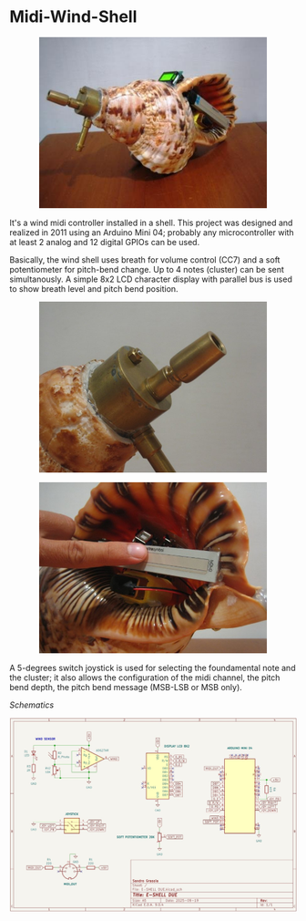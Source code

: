 # Midi-Wind-Shell

<p align="center">
<img width="400" src="/doc/assets/images/shell_small.jpg")
</p>

It's a wind midi controller installed in a shell. This project was designed and realized in 2011 using an Arduino Mini 04; probably any microcontroller with at least 2 analog and 12 digital GPIOs can be used.

Basically, the wind shell uses breath for volume control (CC7) and a soft potentiometer for pitch-bend change.
Up to 4 notes (cluster) can be sent simultanously. A simple 8x2 LCD character display with parallel bus is used to show breath level and pitch bend position.

<p align="center">
<img width="400" src="/doc/assets/images/mouth.jpg")
</p>

<p align="center">
<img width="400" src="/doc/assets/images/pitch.jpg")
</p>

A 5-degrees switch joystick is used for selecting the foundamental note and the cluster; it also allows the configuration of the midi channel, the pitch bend depth, the pitch bend message (MSB-LSB or MSB only).


*Schematics*

<p align="center">
<img width="800" src="/doc/assets/images/schematics.jpg")
</p>